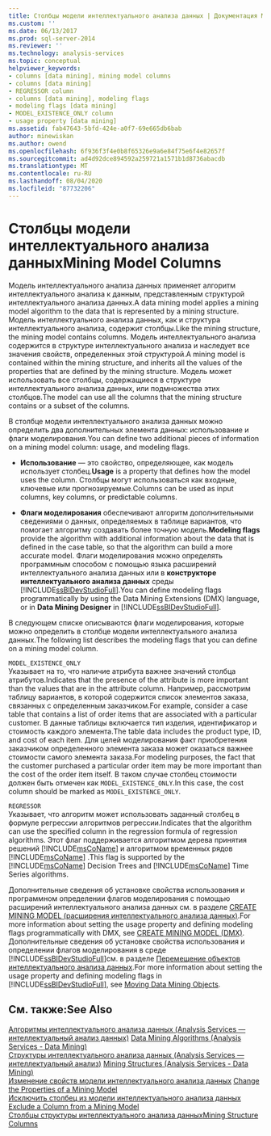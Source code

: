 ```yaml
---
title: Столбцы модели интеллектуального анализа данных | Документация Майкрософт
ms.custom: ''
ms.date: 06/13/2017
ms.prod: sql-server-2014
ms.reviewer: ''
ms.technology: analysis-services
ms.topic: conceptual
helpviewer_keywords:
- columns [data mining], mining model columns
- columns [data mining]
- REGRESSOR column
- columns [data mining], modeling flags
- modeling flags [data mining]
- MODEL_EXISTENCE_ONLY column
- usage property [data mining]
ms.assetid: fab47643-5bfd-424e-a0f7-69e665db6bab
author: minewiskan
ms.author: owend
ms.openlocfilehash: 6f936f3f4e0b8f65326e9a6e84f75e6f4e82657f
ms.sourcegitcommit: ad4d92dce894592a259721a1571b1d8736abacdb
ms.translationtype: MT
ms.contentlocale: ru-RU
ms.lasthandoff: 08/04/2020
ms.locfileid: "87732206"
---
```

# <a name="mining-model-columns"></a><span data-ttu-id="41d5e-102">Столбцы модели интеллектуального анализа данных</span><span class="sxs-lookup"><span data-stu-id="41d5e-102">Mining Model Columns</span></span>
  <span data-ttu-id="41d5e-103">Модель интеллектуального анализа данных применяет алгоритм интеллектуального анализа к данным, представленным структурой интеллектуального анализа данных.</span><span class="sxs-lookup"><span data-stu-id="41d5e-103">A data mining model applies a mining model algorithm to the data that is represented by a mining structure.</span></span> <span data-ttu-id="41d5e-104">Модель интеллектуального анализа данных, как и структура интеллектуального анализа, содержит столбцы.</span><span class="sxs-lookup"><span data-stu-id="41d5e-104">Like the mining structure, the mining model contains columns.</span></span> <span data-ttu-id="41d5e-105">Модель интеллектуального анализа содержится в структуре интеллектуального анализа и наследует все значения свойств, определенных этой структурой.</span><span class="sxs-lookup"><span data-stu-id="41d5e-105">A mining model is contained within the mining structure, and inherits all the values of the properties that are defined by the mining structure.</span></span> <span data-ttu-id="41d5e-106">Модель может использовать все столбцы, содержащиеся в структуре интеллектуального анализа данных, или подмножества этих столбцов.</span><span class="sxs-lookup"><span data-stu-id="41d5e-106">The model can use all the columns that the mining structure contains or a subset of the columns.</span></span>  
  
 <span data-ttu-id="41d5e-107">В столбце модели интеллектуального анализа данных можно определить два дополнительных элемента данных: использование и флаги моделирования.</span><span class="sxs-lookup"><span data-stu-id="41d5e-107">You can define two additional pieces of information on a mining model column: usage, and modeling flags.</span></span>  
  
-   <span data-ttu-id="41d5e-108">**Использование** — это свойство, определяющее, как модель использует столбец.</span><span class="sxs-lookup"><span data-stu-id="41d5e-108">**Usage** is a property that defines how the model uses the column.</span></span> <span data-ttu-id="41d5e-109">Столбцы могут использоваться как входные, ключевые или прогнозируемые.</span><span class="sxs-lookup"><span data-stu-id="41d5e-109">Columns can be used as input columns, key columns, or predictable columns.</span></span>  
  
-   <span data-ttu-id="41d5e-110">**Флаги моделирования** обеспечивают алгоритм дополнительными сведениями о данных, определяемых в таблице вариантов, что помогает алгоритму создавать более точную модель.</span><span class="sxs-lookup"><span data-stu-id="41d5e-110">**Modeling flags** provide the algorithm with additional information about the data that is defined in the case table, so that the algorithm can build a more accurate model.</span></span> <span data-ttu-id="41d5e-111">Флаги моделирования можно определять программным способом с помощью языка расширений интеллектуального анализа данных или в **конструкторе интеллектуального анализа данных** среды [!INCLUDE[ssBIDevStudioFull](../../includes/ssbidevstudiofull-md.md)].</span><span class="sxs-lookup"><span data-stu-id="41d5e-111">You can define modeling flags programmatically by using the Data Mining Extensions (DMX) language, or in **Data Mining Designer** in [!INCLUDE[ssBIDevStudioFull](../../includes/ssbidevstudiofull-md.md)].</span></span>  
  
 <span data-ttu-id="41d5e-112">В следующем списке описываются флаги моделирования, которые можно определить в столбце модели интеллектуального анализа данных.</span><span class="sxs-lookup"><span data-stu-id="41d5e-112">The following list describes the modeling flags that you can define on a mining model column.</span></span>  
  
 `MODEL_EXISTENCE_ONLY`  
 <span data-ttu-id="41d5e-113">Указывает на то, что наличие атрибута важнее значений столбца атрибутов.</span><span class="sxs-lookup"><span data-stu-id="41d5e-113">Indicates that the presence of the attribute is more important than the values that are in the attribute column.</span></span> <span data-ttu-id="41d5e-114">Например, рассмотрим таблицу вариантов, в которой содержится список элементов заказа, связанных с определенным заказчиком.</span><span class="sxs-lookup"><span data-stu-id="41d5e-114">For example, consider a case table that contains a list of order items that are associated with a particular customer.</span></span> <span data-ttu-id="41d5e-115">В данные таблицы включается тип изделия, идентификатор и стоимость каждого элемента.</span><span class="sxs-lookup"><span data-stu-id="41d5e-115">The table data includes the product type, ID, and cost of each item.</span></span> <span data-ttu-id="41d5e-116">Для целей моделирования факт приобретения заказчиком определенного элемента заказа может оказаться важнее стоимости самого элемента заказа.</span><span class="sxs-lookup"><span data-stu-id="41d5e-116">For modeling purposes, the fact that the customer purchased a particular order item may be more important than the cost of the order item itself.</span></span> <span data-ttu-id="41d5e-117">В таком случае столбец стоимости должен быть отмечен как `MODEL_EXISTENCE_ONLY`.</span><span class="sxs-lookup"><span data-stu-id="41d5e-117">In this case, the cost column should be marked as `MODEL_EXISTENCE_ONLY`.</span></span>  
  
 `REGRESSOR`  
 <span data-ttu-id="41d5e-118">Указывает, что алгоритм может использовать заданный столбец в формуле регрессии алгоритмов регрессии.</span><span class="sxs-lookup"><span data-stu-id="41d5e-118">Indicates that the algorithm can use the specified column in the regression formula of regression algorithms.</span></span> <span data-ttu-id="41d5e-119">Этот флаг поддерживается алгоритмом дерева принятия решений [!INCLUDE[msCoName](../../includes/msconame-md.md)] и алгоритмом временных рядов [!INCLUDE[msCoName](../../includes/msconame-md.md)] .</span><span class="sxs-lookup"><span data-stu-id="41d5e-119">This flag is supported by the [!INCLUDE[msCoName](../../includes/msconame-md.md)] Decision Trees and [!INCLUDE[msCoName](../../includes/msconame-md.md)] Time Series algorithms.</span></span>  
  
 <span data-ttu-id="41d5e-120">Дополнительные сведения об установке свойства использования и программном определении флагов моделирования с помощью расширений интеллектуального анализа данных см. в разделе [CREATE MINING MODEL (расширения интеллектуального анализа данных)](/sql/dmx/create-mining-model-dmx).</span><span class="sxs-lookup"><span data-stu-id="41d5e-120">For more information about setting the usage property and defining modeling flags programmatically with DMX, see [CREATE MINING MODEL &#40;DMX&#41;](/sql/dmx/create-mining-model-dmx).</span></span> <span data-ttu-id="41d5e-121">Дополнительные сведения об установке свойства использования и определении флагов моделирования в среде [!INCLUDE[ssBIDevStudioFull](../../includes/ssbidevstudiofull-md.md)]см. в разделе [Перемещение объектов интеллектуального анализа данных](moving-data-mining-objects.md).</span><span class="sxs-lookup"><span data-stu-id="41d5e-121">For more information about setting the usage property and defining modeling flags in [!INCLUDE[ssBIDevStudioFull](../../includes/ssbidevstudiofull-md.md)], see [Moving Data Mining Objects](moving-data-mining-objects.md).</span></span>  
  
## <a name="see-also"></a><span data-ttu-id="41d5e-122">См. также:</span><span class="sxs-lookup"><span data-stu-id="41d5e-122">See Also</span></span>  
 <span data-ttu-id="41d5e-123">[Алгоритмы интеллектуального анализа данных &#40;Analysis Services — интеллектуальный анализ данных&#41;](data-mining-algorithms-analysis-services-data-mining.md) </span><span class="sxs-lookup"><span data-stu-id="41d5e-123">[Data Mining Algorithms &#40;Analysis Services - Data Mining&#41;](data-mining-algorithms-analysis-services-data-mining.md) </span></span>  
 <span data-ttu-id="41d5e-124">[Структуры интеллектуального анализа данных &#40;Analysis Services — интеллектуальный анализ&#41;](mining-structures-analysis-services-data-mining.md) </span><span class="sxs-lookup"><span data-stu-id="41d5e-124">[Mining Structures &#40;Analysis Services - Data Mining&#41;](mining-structures-analysis-services-data-mining.md) </span></span>  
 <span data-ttu-id="41d5e-125">[Изменение свойств модели интеллектуального анализа данных](change-the-properties-of-a-mining-model.md) </span><span class="sxs-lookup"><span data-stu-id="41d5e-125">[Change the Properties of a Mining Model](change-the-properties-of-a-mining-model.md) </span></span>  
 <span data-ttu-id="41d5e-126">[Исключить столбец из модели интеллектуального анализа данных](exclude-a-column-from-a-mining-model.md) </span><span class="sxs-lookup"><span data-stu-id="41d5e-126">[Exclude a Column from a Mining Model](exclude-a-column-from-a-mining-model.md) </span></span>  
 [<span data-ttu-id="41d5e-127">Столбцы структуры интеллектуального анализа данных</span><span class="sxs-lookup"><span data-stu-id="41d5e-127">Mining Structure Columns</span></span>](mining-structure-columns.md)  
  
  
